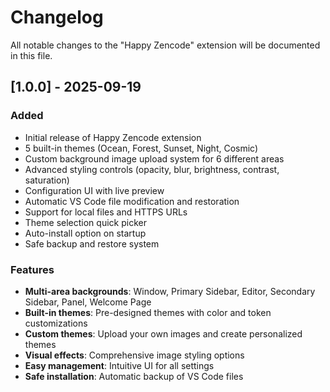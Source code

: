 # Changelog

All notable changes to the "Happy Zencode" extension will be documented in this file.

## [1.0.0] - 2025-09-19

### Added
- Initial release of Happy Zencode extension
- 5 built-in themes (Ocean, Forest, Sunset, Night, Cosmic)
- Custom background image upload system for 6 different areas
- Advanced styling controls (opacity, blur, brightness, contrast, saturation)
- Configuration UI with live preview
- Automatic VS Code file modification and restoration
- Support for local files and HTTPS URLs
- Theme selection quick picker
- Auto-install option on startup
- Safe backup and restore system

### Features
- **Multi-area backgrounds**: Window, Primary Sidebar, Editor, Secondary Sidebar, Panel, Welcome Page
- **Built-in themes**: Pre-designed themes with color and token customizations
- **Custom themes**: Upload your own images and create personalized themes
- **Visual effects**: Comprehensive image styling options
- **Easy management**: Intuitive UI for all settings
- **Safe installation**: Automatic backup of VS Code files